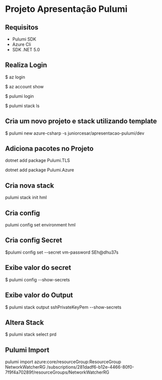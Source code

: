 # Projeto Apresentação Pulumi 

## Requisitos
* Pulumi SDK
* Azure Cli
* SDK .NET 5.0


## Realiza Login
$ az login

$ az account show

$ pulumi login

$ pulumi stack ls

## Cria um novo projeto e stack utilizando template
$  pulumi new azure-csharp -s juniorcesar/apresentacao-pulumi/dev

## Adiciona pacotes no Projeto
dotnet add package Pulumi.TLS

dotnet add package Pulumi.Azure

## Cria nova stack
pulumi stack init hml

## Cria config 
pulumi config set environment hml

## Cria config Secret
$pulumi config set --secret vm-password SEh@dhu37s

## Exibe valor do secret
$ pulumi config --show-secrets

## Exibe valor do Output 
$ pulumi stack output sshPrivateKeyPem --show-secrets

## Altera Stack
$ pulumi stack select prd

## Pulumi Import
pulumi import azure:core/resourceGroup:ResourceGroup NetworkWatcherRG /subscriptions/281dadf6-b12e-4466-80f0-7f9f4a70289f/resourceGroups/NetworkWatcherRG

